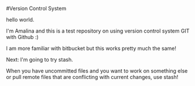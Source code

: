 #Version Control System

hello world.

I'm Amalina and this is a test repository on using version control system GIT with Github :)

I am more familiar with bitbucket but this works pretty much the same!

Next: I'm going to try stash. 

When you have uncommitted files and you want to work on something else or pull remote files that are conflicting with current changes, use stash!
